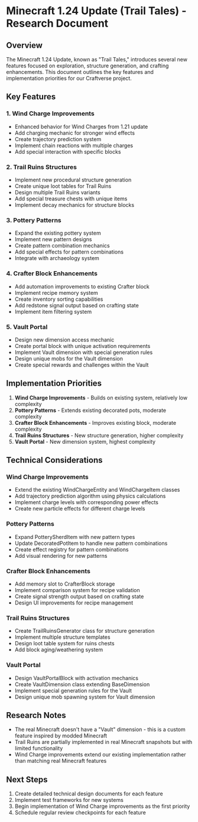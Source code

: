 # Minecraft 1.24 Update (Trail Tales) - Research Document

## Overview
The Minecraft 1.24 Update, known as "Trail Tales," introduces several new features focused on exploration, structure generation, and crafting enhancements. This document outlines the key features and implementation priorities for our Craftverse project.

## Key Features

### 1. Wind Charge Improvements
- Enhanced behavior for Wind Charges from 1.21 update
- Add charging mechanic for stronger wind effects
- Create trajectory prediction system
- Implement chain reactions with multiple charges
- Add special interaction with specific blocks

### 2. Trail Ruins Structures
- Implement new procedural structure generation
- Create unique loot tables for Trail Ruins
- Design multiple Trail Ruins variants
- Add special treasure chests with unique items
- Implement decay mechanics for structure blocks

### 3. Pottery Patterns
- Expand the existing pottery system
- Implement new pattern designs
- Create pattern combination mechanics
- Add special effects for pattern combinations
- Integrate with archaeology system

### 4. Crafter Block Enhancements
- Add automation improvements to existing Crafter block
- Implement recipe memory system
- Create inventory sorting capabilities
- Add redstone signal output based on crafting state
- Implement item filtering system

### 5. Vault Portal
- Design new dimension access mechanic
- Create portal block with unique activation requirements
- Implement Vault dimension with special generation rules
- Design unique mobs for the Vault dimension
- Create special rewards and challenges within the Vault

## Implementation Priorities

1. **Wind Charge Improvements** - Builds on existing system, relatively low complexity
2. **Pottery Patterns** - Extends existing decorated pots, moderate complexity
3. **Crafter Block Enhancements** - Improves existing block, moderate complexity
4. **Trail Ruins Structures** - New structure generation, higher complexity
5. **Vault Portal** - New dimension system, highest complexity

## Technical Considerations

### Wind Charge Improvements
- Extend the existing WindChargeEntity and WindChargeItem classes
- Add trajectory prediction algorithm using physics calculations
- Implement charge levels with corresponding power effects
- Create new particle effects for different charge levels

### Pottery Patterns
- Expand PotterySherdItem with new pattern types
- Update DecoratedPotItem to handle new pattern combinations
- Create effect registry for pattern combinations
- Add visual rendering for new patterns

### Crafter Block Enhancements
- Add memory slot to CrafterBlock storage
- Implement comparison system for recipe validation
- Create signal strength output based on crafting state
- Design UI improvements for recipe management

### Trail Ruins Structures
- Create TrailRuinsGenerator class for structure generation
- Implement multiple structure templates
- Design loot table system for ruins chests
- Add block aging/weathering system

### Vault Portal
- Design VaultPortalBlock with activation mechanics
- Create VaultDimension class extending BaseDimension
- Implement special generation rules for the Vault
- Design unique mob spawning system for Vault dimension

## Research Notes
- The real Minecraft doesn't have a "Vault" dimension - this is a custom feature inspired by modded Minecraft
- Trail Ruins are partially implemented in real Minecraft snapshots but with limited functionality
- Wind Charge improvements extend our existing implementation rather than matching real Minecraft features

## Next Steps
1. Create detailed technical design documents for each feature
2. Implement test frameworks for new systems
3. Begin implementation of Wind Charge improvements as the first priority
4. Schedule regular review checkpoints for each feature 